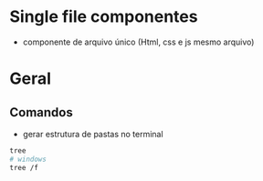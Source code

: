 # Single file componentes
- componente de arquivo único (Html, css e js mesmo arquivo)

# Geral
## Comandos
- gerar estrutura de pastas no terminal
```sh
tree
# windows
tree /f
```